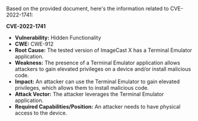 Based on the provided document, here's the information related to CVE-2022-1741:

**CVE-2022-1741**

*   **Vulnerability:** Hidden Functionality
*   **CWE:** CWE-912
*   **Root Cause:** The tested version of ImageCast X has a Terminal Emulator application.
*   **Weakness:** The presence of a Terminal Emulator application allows attackers to gain elevated privileges on a device and/or install malicious code.
*   **Impact:** An attacker can use the Terminal Emulator to gain elevated privileges, which allows them to install malicious code.
*   **Attack Vector:** The attacker leverages the Terminal Emulator application.
*   **Required Capabilities/Position:** An attacker needs to have physical access to the device.